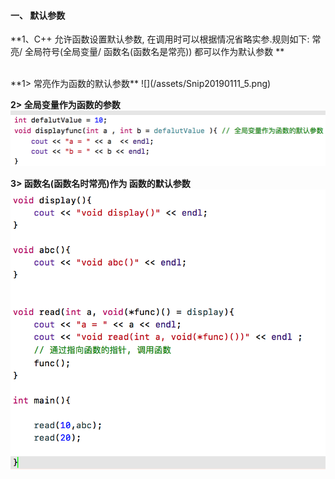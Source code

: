 #### 一、 默认参数

**1、C++ 允许函数设置默认参数, 在调用时可以根据情况省略实参.规则如下:
常亮/ 全局符号(全局变量/ 函数名(函数名是常亮)) 都可以作为默认参数
**

<br>
**1>  常亮作为函数的默认参数**
![](/assets/Snip20190111_5.png)

**2> 全局变量作为函数的参数**
![](/assets/Snip20190111_7.png)

**3> 函数名(函数名时常亮)作为 函数的默认参数**
![](/assets/Snip20190111_8.png)

 
 